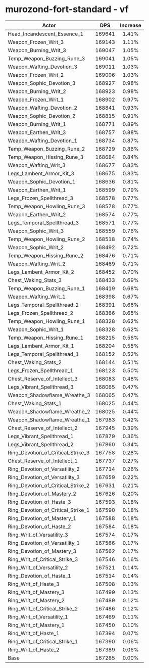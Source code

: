 # murozond-fort-standard - vf
| Actor | DPS | Increase |
|---|:---:|:---:|
|Head_Incandescent_Essence_1|169641|1.41%|
|Weapon_Frozen_Writ_3|169143|1.11%|
|Weapon_Burning_Writ_3|169047|1.05%|
|Temp_Weapon_Buzzing_Rune_3|169041|1.05%|
|Weapon_Wafting_Devotion_3|169011|1.03%|
|Weapon_Frozen_Writ_2|169006|1.03%|
|Weapon_Sophic_Devotion_3|168927|0.98%|
|Weapon_Burning_Writ_2|168923|0.98%|
|Weapon_Frozen_Writ_1|168902|0.97%|
|Weapon_Wafting_Devotion_2|168841|0.93%|
|Weapon_Sophic_Devotion_2|168815|0.91%|
|Weapon_Burning_Writ_1|168771|0.89%|
|Weapon_Earthen_Writ_3|168757|0.88%|
|Weapon_Wafting_Devotion_1|168734|0.87%|
|Temp_Weapon_Buzzing_Rune_2|168729|0.86%|
|Temp_Weapon_Hissing_Rune_3|168684|0.84%|
|Weapon_Wafting_Writ_3|168677|0.83%|
|Legs_Lambent_Armor_Kit_3|168675|0.83%|
|Weapon_Sophic_Devotion_1|168636|0.81%|
|Weapon_Earthen_Writ_1|168599|0.79%|
|Legs_Frozen_Spellthread_3|168578|0.77%|
|Temp_Weapon_Howling_Rune_3|168578|0.77%|
|Weapon_Earthen_Writ_2|168574|0.77%|
|Legs_Temporal_Spellthread_3|168571|0.77%|
|Weapon_Sophic_Writ_3|168559|0.76%|
|Temp_Weapon_Howling_Rune_2|168518|0.74%|
|Weapon_Sophic_Writ_2|168492|0.72%|
|Temp_Weapon_Hissing_Rune_2|168476|0.71%|
|Weapon_Wafting_Writ_2|168469|0.71%|
|Legs_Lambent_Armor_Kit_2|168452|0.70%|
|Chest_Waking_Stats_3|168433|0.69%|
|Temp_Weapon_Buzzing_Rune_1|168419|0.68%|
|Weapon_Wafting_Writ_1|168398|0.67%|
|Legs_Temporal_Spellthread_2|168391|0.66%|
|Legs_Frozen_Spellthread_2|168366|0.65%|
|Temp_Weapon_Howling_Rune_1|168328|0.62%|
|Weapon_Sophic_Writ_1|168328|0.62%|
|Temp_Weapon_Hissing_Rune_1|168215|0.56%|
|Legs_Lambent_Armor_Kit_1|168204|0.55%|
|Legs_Temporal_Spellthread_1|168152|0.52%|
|Chest_Waking_Stats_2|168144|0.51%|
|Legs_Frozen_Spellthread_1|168123|0.50%|
|Chest_Reserve_of_Intellect_3|168083|0.48%|
|Legs_Vibrant_Spellthread_3|168065|0.47%|
|Weapon_Shadowflame_Wreathe_3|168065|0.47%|
|Chest_Waking_Stats_1|168025|0.44%|
|Weapon_Shadowflame_Wreathe_2|168025|0.44%|
|Weapon_Shadowflame_Wreathe_1|167983|0.42%|
|Chest_Reserve_of_Intellect_2|167945|0.39%|
|Legs_Vibrant_Spellthread_1|167879|0.36%|
|Legs_Vibrant_Spellthread_2|167860|0.34%|
|Ring_Devotion_of_Critical_Strike_3|167758|0.28%|
|Chest_Reserve_of_Intellect_1|167737|0.27%|
|Ring_Devotion_of_Versatility_2|167714|0.26%|
|Ring_Devotion_of_Versatility_3|167659|0.22%|
|Ring_Devotion_of_Critical_Strike_2|167631|0.21%|
|Ring_Devotion_of_Mastery_2|167626|0.20%|
|Ring_Devotion_of_Haste_3|167593|0.18%|
|Ring_Devotion_of_Critical_Strike_1|167590|0.18%|
|Ring_Devotion_of_Mastery_1|167588|0.18%|
|Ring_Devotion_of_Haste_2|167584|0.18%|
|Ring_Writ_of_Versatility_3|167574|0.17%|
|Ring_Devotion_of_Versatility_1|167566|0.17%|
|Ring_Devotion_of_Mastery_3|167562|0.17%|
|Ring_Writ_of_Critical_Strike_3|167546|0.16%|
|Ring_Writ_of_Versatility_2|167521|0.14%|
|Ring_Devotion_of_Haste_1|167514|0.14%|
|Ring_Writ_of_Haste_3|167508|0.13%|
|Ring_Writ_of_Mastery_3|167499|0.13%|
|Ring_Writ_of_Mastery_2|167489|0.12%|
|Ring_Writ_of_Critical_Strike_2|167486|0.12%|
|Ring_Writ_of_Versatility_1|167469|0.11%|
|Ring_Writ_of_Mastery_1|167450|0.10%|
|Ring_Writ_of_Haste_1|167394|0.07%|
|Ring_Writ_of_Critical_Strike_1|167390|0.06%|
|Ring_Writ_of_Haste_2|167389|0.06%|
|Base|167285|0.00%|
